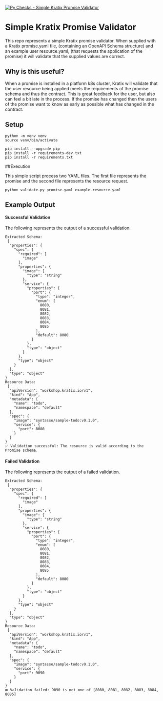 [![Py Checks - Simple Kratix Promise Validator](https://github.com/trentrosenbaum/simple-kratix-promise-validator/actions/workflows/pychecks.yaml/badge.svg)](https://github.com/hey-savi-organisation/whatsapp-message-processor/actions/workflows/deploy_dev.yaml)

# Simple Kratix Promise Validator

This repo represents a simple Kratix promise validator. When supplied with a Kratix promise.yaml file, (containing an 
OpenAPI Schema structure) and an example user resource.yaml, (that requests the application of the promise) it will validate 
that the supplied values are correct.

## Why is this useful?

When a promise is installed in a platform k8s cluster, Kratix will validate that the user resource being applied meets the 
requirements of the promise schema and thus the contract.  This is great feedback for the user, but also can feel a bit late 
in the process.  If the promise has changed then the users of the promise want to know as early as possible what has changed
in the contract.

## Setup

```shell
python -m venv venv
source venv/bin/activate

pip install --upgrade pip
pip install -r requirements-dev.txt
pip install -r requirements.txt
```

##Execution

This simple script process two YAML files.  The first file represents the promise and the second file represents the
resource request.

```shell
python validate.py promise.yaml example-resource.yaml
```

## Example Output

#### Successful Validation
The following represents the output of a successful validation.

```
Extracted Schema:
 {
  "properties": {
    "spec": {
      "required": [
        "image"
      ],
      "properties": {
        "image": {
          "type": "string"
        },
        "service": {
          "properties": {
            "port": {
              "type": "integer",
              "enum": [
                8080,
                8081,
                8082,
                8083,
                8084,
                8085
              ],
              "default": 8080
            }
          },
          "type": "object"
        }
      },
      "type": "object"
    }
  },
  "type": "object"
}
Resource Data:
 {
  "apiVersion": "workshop.kratix.io/v1",
  "kind": "App",
  "metadata": {
    "name": "todo",
    "namespace": "default"
  },
  "spec": {
    "image": "syntasso/sample-todo:v0.1.0",
    "service": {
      "port": 8080
    }
  }
}
✅ Validation successful: The resource is valid according to the Promise schema.
```

#### Failed Validation
The following represents the output of a failed validation.

```
Extracted Schema:
 {
  "properties": {
    "spec": {
      "required": [
        "image"
      ],
      "properties": {
        "image": {
          "type": "string"
        },
        "service": {
          "properties": {
            "port": {
              "type": "integer",
              "enum": [
                8080,
                8081,
                8082,
                8083,
                8084,
                8085
              ],
              "default": 8080
            }
          },
          "type": "object"
        }
      },
      "type": "object"
    }
  },
  "type": "object"
}
Resource Data:
 {
  "apiVersion": "workshop.kratix.io/v1",
  "kind": "App",
  "metadata": {
    "name": "todo",
    "namespace": "default"
  },
  "spec": {
    "image": "syntasso/sample-todo:v0.1.0",
    "service": {
      "port": 9090
    }
  }
}
❌ Validation failed: 9090 is not one of [8080, 8081, 8082, 8083, 8084, 8085]
```